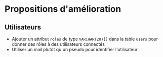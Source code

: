 # Propositions d'amélioration

## Utilisateurs

- Ajouter un attribut `roles` de type `VARCHAR(20)[]` dans la table `users` pour donner des rôles à des utilisateurs connectés
- Utiliser un mail plutôt qu'un pseudo pour identifier l'utilisateur